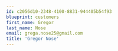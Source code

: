 ```yaml
---
id: c2056d10-2348-4100-8831-944405b54f93
blueprint: customers
first_name: Gregor
last_name: Nose
email: grega.nose25@gmail.com
title: 'Gregor Nose'
---
```

